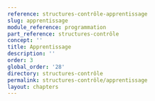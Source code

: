 ```yaml
---
reference: structures-contrôle-apprentissage
slug: apprentissage
module_reference: programmation
part_reference: structures-contrôle
concept: ''
title: Apprentissage
description: ''
order: 3
global_order: '28'
directory: structures-contrôle
permalink: structures-contrôle/apprentissage
layout: chapters
---
```

